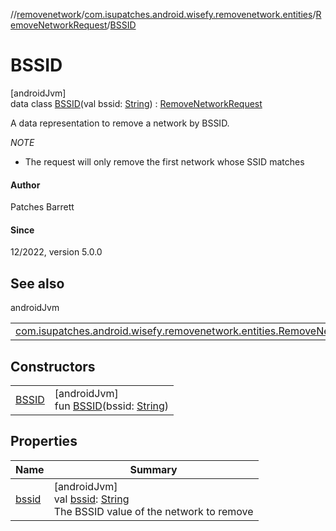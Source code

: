 //[removenetwork](../../../../index.md)/[com.isupatches.android.wisefy.removenetwork.entities](../../index.md)/[RemoveNetworkRequest](../index.md)/[BSSID](index.md)

# BSSID

[androidJvm]\
data class [BSSID](index.md)(val bssid: [String](https://kotlinlang.org/api/latest/jvm/stdlib/kotlin/-string/index.html)) : [RemoveNetworkRequest](../index.md)

A data representation to remove a network by BSSID.

*NOTE*

- 
   The request will only remove the first network whose SSID matches

#### Author

Patches Barrett

#### Since

12/2022, version 5.0.0

## See also

androidJvm

| | |
|---|---|
| [com.isupatches.android.wisefy.removenetwork.entities.RemoveNetworkRequest](../index.md) |  |

## Constructors

| | |
|---|---|
| [BSSID](-b-s-s-i-d.md) | [androidJvm]<br>fun [BSSID](-b-s-s-i-d.md)(bssid: [String](https://kotlinlang.org/api/latest/jvm/stdlib/kotlin/-string/index.html)) |

## Properties

| Name | Summary |
|---|---|
| [bssid](bssid.md) | [androidJvm]<br>val [bssid](bssid.md): [String](https://kotlinlang.org/api/latest/jvm/stdlib/kotlin/-string/index.html)<br>The BSSID value of the network to remove |
